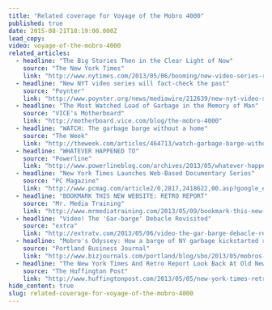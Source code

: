 ```yaml
---
title: "Related coverage for Voyage of the Mobro 4000"
published: true
date: 2015-08-21T18:19:00.000Z
lead_copy:
video: voyage-of-the-mobro-4000
related_articles:
  - headline: "The Big Stories Then in the Clear Light of Now"
    source: "The New York Times"
    link: "http://www.nytimes.com/2013/05/06/booming/new-video-series-re-examines-garbage-barge-fiasco.html?ref=booming"
  - headline: "New NYT video series will fact-check the past"
    source: "Poynter"
    link: "http://www.poynter.org/news/mediawire/212639/new-nyt-video-series-will-fact-check-the-past/"
  - headline: "The Most Watched Load of Garbage in the Memory of Man"
    source: "VICE's Motherboard"
    link: "http://motherboard.vice.com/blog/the-mobro-4000"
  - headline: "WATCH: The garbage barge without a home"
    source: "The Week"
    link: "http://theweek.com/articles/464713/watch-garbage-barge-without-home"
  - headline: "WHATEVER HAPPENED TO"
    source: "Powerline"
    link: "http://www.powerlineblog.com/archives/2013/05/whatever-happened-to.php"
  - headline: "New York Times Launches Web-Based Documentary Series"
    source: "PC Magazine"
    link: "http://www.pcmag.com/article2/0,2817,2418622,00.asp?google_editors_picks=true"
  - headline: "BOOKMARK THIS NEW WEBSITE: RETRO REPORT"
    source: "Mr. Media Training"
    link: "http://www.mrmediatraining.com/2013/05/09/bookmark-this-new-website-retro-report/"
  - headline: "Video! The 'Gar-barge' Debacle Revisited"
    source: "extra"
    link: "http://extratv.com/2013/05/06/video-the-gar-barge-debacle-revisited/"
  - headline: "Mobro's Odyssey: How a barge of NY garbage kickstarted recycling"
    source: "Portland Business Journal"
    link: "http://www.bizjournals.com/portland/blog/sbo/2013/05/mobros-odyssey-how-a-barge-of-ny-garba.html"
  - headline: "The New York Times And Retro Report Look Back At Old News Stories"
    source: "The Huffington Post"
    link: "http://www.huffingtonpost.com/2013/05/05/new-york-times-retro-report_n_3220329.html"
hide_content: true
slug: related-coverage-for-voyage-of-the-mobro-4000
---
```


